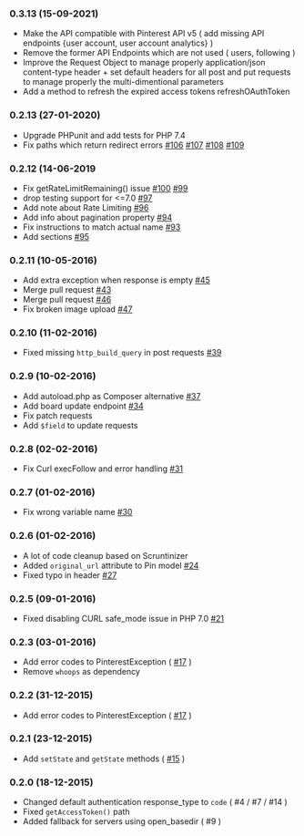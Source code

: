 ### 0.3.13 (15-09-2021)
- Make the API compatible with Pinterest API v5 ( add missing API endpoints {user account, user account analytics} )
- Remove the former API Endpoints which are not used ( users, following )
- Improve the Request Object to manage properly application/json content-type header + set default headers for all post and put requests to manage properly the multi-dimentional parameters
- Add a method to refresh the expired access tokens refreshOAuthToken 

### 0.2.13 (27-01-2020)
- Upgrade PHPunit and add tests for PHP 7.4
- Fix paths which return redirect errors [#106](https://github.com/siapepfrance/pinterest-api-php/pull/106) [#107](https://github.com/siapepfrance/pinterest-api-php/pull/107) [#108](https://github.com/siapepfrance/pinterest-api-php/pull/108) [#109](https://github.com/siapepfrance/pinterest-api-php/pull/109)

### 0.2.12 (14-06-2019
- Fix getRateLimitRemaining() issue [#100](https://github.com/siapepfrance/pinterest-api-php/issues/100) [#99](https://github.com/siapepfrance/pinterest-api-php/issues/99)
- drop testing support for <=7.0 [#97](https://github.com/siapepfrance/pinterest-api-php/issues/97)
- Add note about Rate Limiting [#96](https://github.com/siapepfrance/pinterest-api-php/issues/96)
- Add info about pagination property [#94](https://github.com/siapepfrance/pinterest-api-php/issues/94)
- Fix instructions to match actual name [#93](https://github.com/siapepfrance/pinterest-api-php/issues/93)
- Add sections [#95](https://github.com/siapepfrance/pinterest-api-php/issues/95)

### 0.2.11 (10-05-2016)

- Add extra exception when response is empty [#45](https://github.com/siapepfrance/pinterest-api-php/issues/45)
- Merge pull request [#43](https://github.com/siapepfrance/pinterest-api-php/pull/43)
- Merge pull request [#46](https://github.com/siapepfrance/pinterest-api-php/pull/46)
- Fix broken image upload [#47](https://github.com/siapepfrance/pinterest-api-php/issues/47)

### 0.2.10 (11-02-2016)

- Fixed missing `http_build_query` in post requests [#39](https://github.com/siapepfrance/pinterest-api-php/issues/39)

### 0.2.9 (10-02-2016)

- Add autoload.php as Composer alternative [#37](https://github.com/siapepfrance/pinterest-api-php/issues/37)
- Add board update endpoint [#34](https://github.com/siapepfrance/pinterest-api-php/issues/34)
- Fix patch requests
- Add `$field` to update requests

### 0.2.8 (02-02-2016)

- Fix Curl execFollow and error handling [#31](https://github.com/siapepfrance/pinterest-api-php/issues/31)

### 0.2.7 (01-02-2016)

- Fix wrong variable name
[#30](https://github.com/siapepfrance/pinterest-api-php/issues/30)

### 0.2.6 (01-02-2016)

- A lot of code cleanup based on Scruntinizer
- Added `original_url` attribute to Pin model [#24](https://github.com/siapepfrance/pinterest-api-php/pull/24)
- Fixed typo in header [#27](https://github.com/siapepfrance/pinterest-api-php/pull/27)

### 0.2.5 (09-01-2016)

- Fixed disabling CURL safe_mode issue in PHP 7.0 [#21](https://github.com/siapepfrance/pinterest-api-php/issues/21)

### 0.2.3 (03-01-2016)

- Add error codes to PinterestException ( [#17](https://github.com/siapepfrance/pinterest-api-php/issues/17) )
- Remove `whoops` as dependency

### 0.2.2 (31-12-2015)

- Add error codes to PinterestException ( [#17](https://github.com/siapepfrance/pinterest-api-php/issues/17) )

### 0.2.1 (23-12-2015)

- Add `setState` and `getState` methods ( [#15](https://github.com/siapepfrance/pinterest-api-php/issues/15) )

### 0.2.0 (18-12-2015)

- Changed default authentication response_type to `code` ( #4 / #7 / #14 )
- Fixed `getAccessToken()` path
- Added fallback for servers using open_basedir ( #9 )
